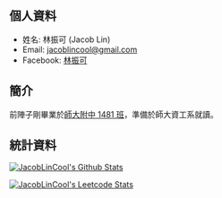 ## 個人資料
- 姓名: 林振可 (Jacob Lin)
- Email: jacoblincool@gmail.com
- Facebook: [林振可](https://www.facebook.com/jacob.lin.cool/)

## 簡介
前陣子剛畢業於[師大附中 1481 班](https://1481.github.io/)，準備於師大資工系就讀。

## 統計資料
[![JacobLinCool's Github Stats](https://github-readme-stats.vercel.app/api?username=JacobLinCool&show_icons=true&count_private=true&hide=stars&include_all_commits=true&custom_title=GitHub%20Stats)](https://github.com/JacobLinCool)

[![JacobLinCool's Leetcode Stats](https://leetcode-card.jacob.workers.dev/?username=JacobLinCool&boder=0.5&width=498&height=198&style=auto)](https://leetcode.com/JacobLinCool)

<!--
**JacobLinCool/JacobLinCool** is a ✨ _special_ ✨ repository because its `README.md` (this file) appears on your GitHub profile.

Here are some ideas to get you started:

- 🔭 I’m currently working on ...
- 🌱 I’m currently learning ...
- 👯 I’m looking to collaborate on ...
- 🤔 I’m looking for help with ...
- 💬 Ask me about ...
- 📫 How to reach me: ...
- 😄 Pronouns: ...
- ⚡ Fun fact: ...
-->
